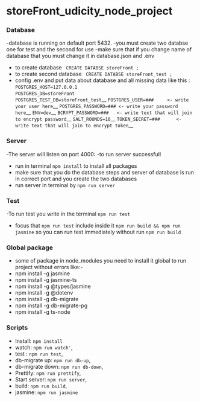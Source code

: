 # storeFront_udicity_node_project
### Database 
-database is running on default port 5432.
-you must create two databse one for test and the second for use
-make sure that if you change name of database that you must change it in database.json and .env
* to create database        ``` CREATE DATABSE storeFront ;```
* to create second database ``` CREATE DATABSE storeFront_test ;```
* config .env and put data about database and all missing data like this :
    ```POSTGRES_HOST=127.0.0.1```<br/>
    ```POSTGRES_DB=storeFront```<br/>
    ```POSTGRES_TEST_DB=storeFront_test```__
    ```POSTGRES_USER=###     <- write your user here```__
    ```POSTGRES_PASSWORD=### <- write your password here```__
    ```ENV=dev```__
    ```BCRYPT_PASSWORD=###   <- write text that will join to encrypt password```__
    ```SALT_ROUNDS=10```__
    ```TOKEN_SECRET=###      <- write text that will join to encrypt token```__
    
### Server
-The server will listen on port 4000:
-to run server successfull
* run in terminal ```npm install``` to install all packages
* make sure that you do the database steps and server of database is run in correct port and you create the two databases
* run server in terminal by ```npm run server```

### Test
-To run test you write in the terminal ```npm run test``` 
* focus that ```npm run test``` include inside it ```npm run build && npm run jasmine``` so you can run test immediately without run ```npm run build``` 

### Global package
- some of package in node_modules you need to install it global to run project without errors like:-
- npm install -g jasmine
- npm install -g jasmine-ts
- npm install -g @types/jasmine
- npm install -g @dotenv
- npm install -g db-migrate
- npm install -g db-migrate-pg
- npm install -g ts-node

### Scripts
- Install:            ```npm install```
- watch:              ```npm run watch'```,
- test :              ```npm run test```,
- db-migrate up:      ```npm run db-up```,
- db-migrate down:    ```npm run db-down```,
- Prettify:           ```npm run prettify```,
- Start server:       ```npm run server```,
- build:              ```npm run build```,
- jasmine:            ```npm run jasmine```

